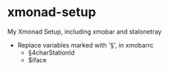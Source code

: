# xmonad-setup
My Xmonad Setup, including xmobar and stalonetray

* Replace variables marked with '§', in xmobarrc
  * §4charStationId
  * $iface
